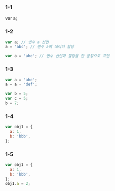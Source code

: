 ### 1-1

var a;


### 1-2

```js
var a; // 변수 a 선언
a = 'abc'; // 변수 a에 데이터 할당

var a = 'abc'; // 변수 선언과 할당을 한 문장으로 표현
```

### 1-3

```js
var a = 'abc';
a = a + 'def';

var b = 5;
var c = 5;
b = 7;
```
### 1-4

```js
var obj1 = {
  a: 1,
  b: 'bbb',
};
```

### 1-5

```js
var obj1 = {
  a: 1,
  b: 'bbb',
};
obj1.a = 2;
```
